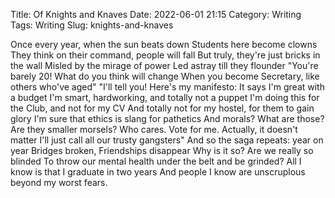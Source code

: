 Title: Of Knights and Knaves
Date: 2022-06-01 21:15
Category: Writing
Tags: Writing
Slug: knights-and-knaves

Once every year, when the sun beats down
Students here become clowns
They think on their command, people will fall
But truly, they're just bricks in the wall
Misled by the mirage of power
Led astray till they flounder
"You're barely 20! What do you think will change
When you become Secretary, like others who've aged"
"I'll tell you! Here's my manifesto:
It says I'm great with a budget
I'm smart, hardworking, and totally not a puppet
I'm doing this for the Club, and not for my CV
And totally not for my hostel, for them to gain glory
I'm sure that ethics is slang for pathetics
And morals? What are those? Are they smaller morsels?
Who cares. Vote for me. Actually, it doesn't matter
I'll just call all our trusty gangsters"
And so the saga repeats: year on year
Bridges broken, Friendships disappear
Why is it so? Are we really so blinded
To throw our mental health under the belt and be grinded?
All I know is that I graduate in two years
And people I know are unscruplous beyond my worst fears.
